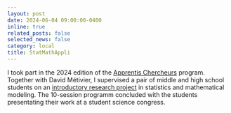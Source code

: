 ```yaml
---
layout: post
date: 2024-06-04 09:00:00-0400
inline: true
related_posts: false
selected_news: false
category: local
title: StatMathAppli
---
```

I took part in the 2024 edition of the <a href="https://arbre-des-connaissances-apsr.org/nos-actions/les-apprentis-chercheurs/">Apprentis Chercheurs</a> program. Together with David Métivier, I supervised a pair of middle and high school students on an [introductory research project](https://dmetivie.github.io/Pluto_export/pluto_apprentis_chercheur.html) in statistics and mathematical modeling.
The 10-session programm concluded with the students presentating their work at a student science congress.
